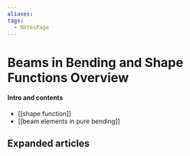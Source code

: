 ```yaml
---
aliases: 
tags:
  - NotesPage
---
```


# Beams in Bending and Shape Functions Overview

#### Intro and contents
- [[shape function]]
- [[beam elements in pure bending]]

## Expanded articles
